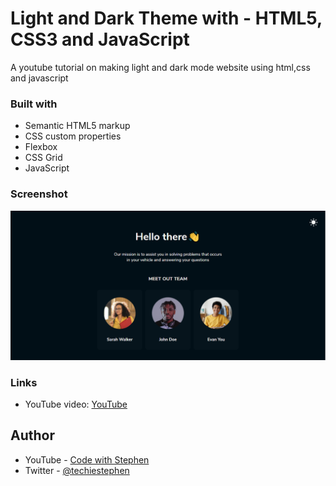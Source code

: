 # Light and Dark Theme with - HTML5, CSS3 and JavaScript

A youtube tutorial on making light and dark mode website using html,css and javascript

### Built with

- Semantic HTML5 markup
- CSS custom properties
- Flexbox
- CSS Grid
- JavaScript

### Screenshot

![](./images/screenshot.png)

### Links

- YouTube video: [YouTube](https://www.frontendmentor.io/solutions/easybank-landing-page-96pVcBHh_)

## Author

- YouTube - [Code with Stephen](https://www.youtube.com/channel/UCJ0aHIkHp1ll4S8XLj1HzDQ)
- Twitter - [@techiestephen](https://www.twitter.com/techiestephen)